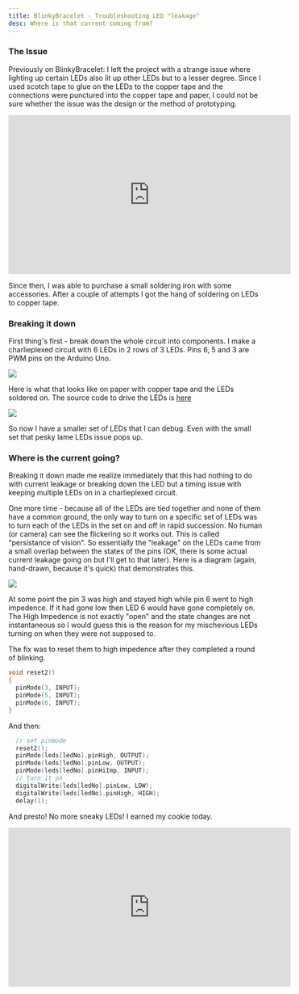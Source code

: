 ```yaml
---
title: BlinkyBracelet - Troubleshooting LED "leakage"
desc: Where is that current coming from?
---
```


### The Issue

Previously on BlinkyBracelet: I left the project with a strange issue where lighting up certain LEDs also lit up other LEDs but to a lesser degree. Since I used scotch
tape to glue on the LEDs to the copper tape and the connections were punctured into the copper tape and paper, I could not be sure whether the issue was the design or the
method of prototyping.
<iframe width="560" height="315" src="https://www.youtube.com/embed/qtgl8-9lTNA" frameborder="0" allowfullscreen></iframe>

Since then, I was able to purchase a small soldering iron with some accessories. After a couple of attempts I got the hang of soldering on LEDs to copper tape.

### Breaking it down

First thing's first - break down the whole circuit into components. I make a charlieplexed circuit with 6 LEDs in 2 rows of 3 LEDs. Pins 6, 5 and 3 are PWM pins on the Arduino Uno.

<img src="{{ site.baseurl }}/assets/img/3x2_drawing.png">

Here is what that looks like on paper with copper tape and the LEDs soldered on. The source code to drive the LEDs is [here](https://github.com/nishakm/blinkybracelet/blob/master/sketch_blinkybracelet_3x2/sketch_blinkybracelet_3x2.ino)

<img src="{{ site.baseurl }}/assets/img/pesky_led.png">

So now I have a smaller set of LEDs that I can debug. Even with the small set that pesky lame LEDs issue pops up.

### Where is the current going?

Breaking it down made me realize immediately that this had nothing to do with current leakage or breaking down the LED but a timing issue with keeping multiple LEDs on in
a charlieplexed circuit.

One more time - because all of the LEDs are tied together and none of them have a common ground, the only way to turn on a specific set of LEDs was to turn each of the
LEDs in the set on and off in rapid succession. No human (or camera) can see the flickering so it works out. This is called "persistance of vision".
So essentially the "leakage" on the LEDs came from a small overlap between the states of the pins (OK, there is some actual current leakage going on but I'll get to that later). Here is a diagram (again, hand-drawn, because it's quick) that
demonstrates this.

<img src="{{ site.baseurl }}/assets/img/3x2_timing_drawing.png">

At some point the pin 3 was high and stayed high while pin 6 went to high impedence. If it had gone low then LED 6 would have gone completely on. The High Impedence is not exactly "open" and the state changes are not instantaneous so I would guess this is the reason for my mischevious LEDs turning on when they were not supposed to.

The fix was to reset them to high impedence after they completed a round of blinking.

```c
void reset2()
{
  pinMode(3, INPUT);
  pinMode(5, INPUT);
  pinMode(6, INPUT);
}
```
And then:

```c
  // set pinmode
  reset2();
  pinMode(leds[ledNo].pinHigh, OUTPUT);
  pinMode(leds[ledNo].pinLow, OUTPUT);
  pinMode(leds[ledNo].pinHiImp, INPUT);
  // turn it on
  digitalWrite(leds[ledNo].pinLow, LOW);
  digitalWrite(leds[ledNo].pinHigh, HIGH);
  delay(1);
```

And presto! No more sneaky LEDs! I earned my cookie today.

<iframe width="560" height="315" src="https://www.youtube.com/embed/2lY1nau_yNg" frameborder="0" allowfullscreen></iframe>
